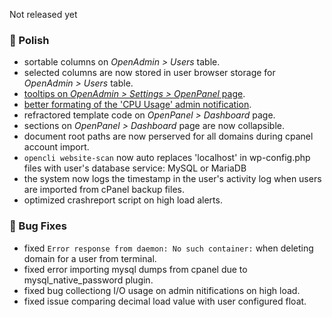 Not released yet

### 💅 Polish
- sortable columns on *OpenAdmin > Users* table.
- selected columns are now stored in user browser storage for *OpenAdmin > Users* table.
- [tooltips on *OpenAdmin > Settings > OpenPanel* page](https://i.postimg.cc/zX0pQnFK/2025-06-17-12-33.png).
- [better formating of the 'CPU Usage' admin notification](https://i.postimg.cc/T257Nkkb/2025-06-17-13-14.png).
- refractored template code on *OpenPanel > Dashboard* page.
- sections on *OpenPanel > Dashboard* page are now collapsible.
- document root paths are now perserved for all domains during cpanel account import.
- `opencli website-scan` now auto replaces 'localhost' in wp-config.php files with user's database service: MySQL or MariaDB
- the system now logs the timestamp in the user's activity log when users are imported from cPanel backup files.
- optimized crashreport script on high load alerts.


### 🐛 Bug Fixes
- fixed `Error response from daemon: No such container:` when deleting domain for a user from terminal.
- fixed error importing mysql dumps from cpanel due to mysql_native_password plugin.
- fixed bug collectiong I/O usage on admin nitifications on high load.
- fixed issue comparing decimal load value with user configured float.
